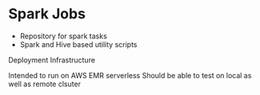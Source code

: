 # Spark Jobs

* Repository for spark tasks
* Spark and Hive based utility scripts


Deployment Infrastructure

Intended to run on AWS EMR serverless
Should be able to test on local as well as remote clsuter
